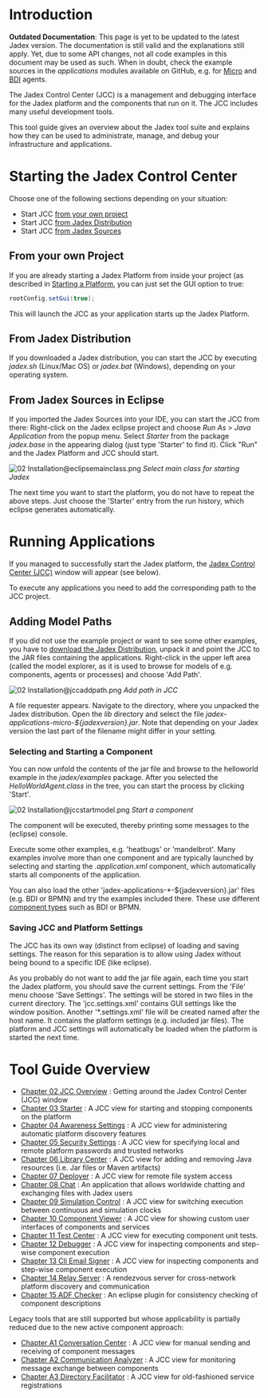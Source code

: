 # Introduction

**Outdated Documentation**: This page is yet to be updated to the latest Jadex version. The documentation is still valid and the explanations still apply. Yet, due to some API changes, not all code examples in this document may be used as such. When in doubt, check the example sources in the *applications* modules available on GitHub, e.g. for [Micro](https://github.com/actoron/jadex/tree/master/applications/micro/src/main/java/jadex/micro) and [BDI](https://github.com/actoron/jadex/tree/master/applications/bdiv3/src/main/java/jadex/bdiv3) agents.

The Jadex Control Center (JCC) is a management and debugging interface for the Jadex platform and the components that run on it. The JCC includes many useful development tools.

This tool guide gives an overview about the Jadex tool suite and explains how they can be used to administrate, manage, and debug your infrastructure and applications.

# Starting the Jadex Control Center

Choose one of the following sections depending on your situation:

- Start JCC [from your own project](#from-your-own-project)
- Start JCC [from Jadex Distribution](#from-jadex-distribution)
- Start JCC [from Jadex Sources](#from-jadex-sources-in-eclipse)

## From your own Project

If you are already starting a Jadex Platform from inside your project (as described in [Starting a Platform](../platform/platform.md#starting-a-platform), you can just set the GUI option to true:

```java
rootConfig.setGui(true);
```

This will launch the JCC as your application starts up the Jadex Platform.

## From Jadex Distribution

If you downloaded a Jadex distribution, you can start the JCC by executing *jadex.sh* (Linux/Mac OS) or *jadex.bat* (Windows), depending on your operating system.

## From Jadex Sources in Eclipse

If you imported the Jadex Sources into your IDE, you can start the JCC from there:
Right-click on the Jadex eclipse project and choose *Run As* &gt; *Java Application* from the popup menu.
Select *Starter* from the package *jadex.base* in the appearing dialog (just type 'Starter' to find it).
Click "Run" and the Jadex Platform and JCC should start.

![02 Installation@eclipsemainclass.png](eclipsemainclass.png)
*Select main class for starting Jadex*

The next time you want to start the platform, you do not have to repeat the above steps. Just choose the 'Starter' entry from the run history, which eclipse generates automatically.

# Running Applications

If you managed to successfully start the Jadex platform, the [Jadex Control Center (JCC)](02%20JCC%20Overview.md) window will appear (see below).

To execute any applications you need to add the corresponding path to the JCC project.

## Adding Model Paths

If you did not use the example project or want to see some other examples, you have to [download the Jadex Distribution](https://www.activecomponents.org/#/download), unpack it and point the JCC to the JAR files containing the applications.
Right-click in the upper left area (called the model explorer, as it is used to browse for models of e.g. components, agents or processes) and choose 'Add Path'.

![02 Installation@jccaddpath.png](jccaddpath.png)
*Add path in JCC*

A file requester appears. Navigate to the directory, where you unpacked the Jadex distribution.
Open the *lib* directory and select the file *jadex-applications-micro-${jadexversion}.jar*.
Note that depending on your Jadex version the last part of the filename might differ in your setting.

### Selecting and Starting a Component

You can now unfold the contents of the jar file and browse to the helloworld example in the *jadex/examples* package.
After you selected the *HelloWorldAgent.class* in the tree, you can start the process by clicking 'Start'.

![02 Installation@jccstartmodel.png](jccstartmodel.png)
*Start a component*

The component will be executed, thereby printing some messages to the (eclipse) console.

Execute some other examples, e.g. 'heatbugs' or 'mandelbrot'. Many examples involve more than one component and are typically launched by selecting and starting the *.application.xml* component, which automatically starts all components of the application.

You can also load the other 'jadex-applications-*-${jadexversion}.jar' files (e.g. BDI or BPMN) and try the examples included there. These use different [component types](../component-types/component-types.md) such as BDI or BPMN.

### Saving JCC and Platform Settings

The JCC has its own way (distinct from eclipse) of loading and saving settings. The reason for this separation is to allow using Jadex without being bound to a specific IDE (like eclipse).

As you probably do not want to add the jar file again, each time you start the Jadex platform, you should save the current settings. From the 'File' menu choose 'Save Settings'. The settings will be stored in two files in the current directory. The 'jcc.settings.xml' contains GUI settings like the window position. Another '*.settings.xml' file will be created named after the host name. It contains the platform settings (e.g. included jar files). The platform and JCC settings will automatically be loaded when the platform is started the next time.

# Tool Guide Overview

- [Chapter 02 JCC Overview](02%20JCC%20Overview.md) : Getting around the Jadex Control Center (JCC) window
- [Chapter 03 Starter](03%20Starter.md) : A JCC view for starting and stopping components on the platform
- [Chapter 04 Awareness Settings](04%20Awareness%20Settings.md) : A JCC view for administering automatic platform discovery features
- [Chapter 05 Security Settings](05%20Security%20Settings.md) : A JCC view for specifying local and remote platform passwords and trusted networks
- [Chapter 06 Library Center](06%20Library%20Center.md) : A JCC view for adding and removing Java resources (i.e. Jar files or Maven artifacts)
- [Chapter 07 Deployer](07%20Deployer.md) : A JCC view for remote file system access
- [Chapter 08 Chat](08%20Chat.md) : An application that allows worldwide chatting and exchanging files with Jadex users
- [Chapter 09 Simulation Control](09%20Simulation%20Control.md) : A JCC view for switching execution between continuous and simulation clocks
- [Chapter 10 Component Viewer](10%20Component%20Viewer.md) : A JCC view for showing custom user interfaces of components and services
- [Chapter 11 Test Center](11%20Test%20Center.md) : A JCC view for executing component unit tests.
- [Chapter 12 Debugger](12%20Debugger.md) : A JCC view for inspecting components and step-wise component execution
- [Chapter 13 Cli Email Signer](13%20Cli%20Email%20Signer.md) : A JCC view for inspecting components and step-wise component execution
- [Chapter 14 Relay Server](14%20Relay%20Server.md) : A rendezvous server for cross-network platform discovery and communication
- [Chapter 15 ADF Checker](15%20ADF%20Checker.md) : An eclipse plugin for consistency checking of component descriptions

Legacy tools that are still supported but whose applicability is partially reduced due to the new active component approach:

- [Chapter A1 Conversation Center](A1%20Conversation%20Center.md) : A JCC view for manual sending and receiving of component messages
- [Chapter A2 Communication Analyzer](A2%20Communication%20Analyzer.md) : A JCC view for monitoring message exchange between components
- [Chapter A3 Directory Facilitator](A3%20Directory%20Facilitator.md) : A JCC view for old-fashioned service registrations
